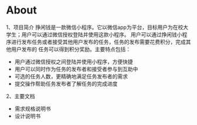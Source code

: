 # About

1、项目简介
挣闲钱是一款微信小程序。它以微信app为平台，目标用户为在校大学生；用户可以通过微信授权登陆并使用这款小程序。
用户可以通过挣闲钱小程序进行发布任务或者接受其他用户发布的任务，任务的发布需要花费积分，完成其他用户发布的
任务可以得到积分奖励。主要特点包括：

* 用户通过微信授权之间登陆并使用小程序，方便快捷  
* 用户可以同时作为任务的发布者和接受者参与到互助中  
* 可选的任务人数，更精确地满足任务发布者的需求  
* 提交操作帮助任务发布者了解任务的完成进度  

2、主要文档
* 需求规格说明书
* 设计说明书
